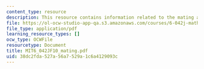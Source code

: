 ```yaml
---
content_type: resource
description: This resource contains information related to the mating algorithm.
file: https://ol-ocw-studio-app-qa.s3.amazonaws.com/courses/6-042j-mathematics-for-computer-science-fall-2010/38dc2fda527a56a7529a1c6a4129093c_MIT6_042JF10_mating.pdf
file_type: application/pdf
learning_resource_types: []
ocw_type: OCWFile
resourcetype: Document
title: MIT6_042JF10_mating.pdf
uid: 38dc2fda-527a-56a7-529a-1c6a4129093c
---
```

